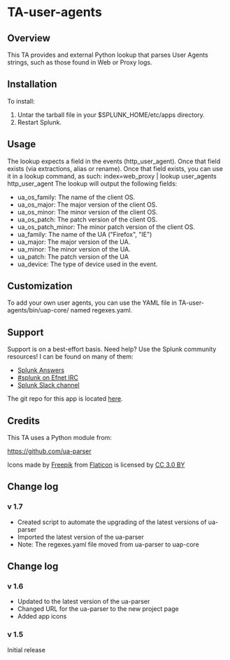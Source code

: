 # TA-user-agents

## Overview
This TA provides and external Python lookup that parses User Agents strings, such as those found in Web or Proxy logs.

## Installation
To install:
1. Untar the tarball file in your $SPLUNK_HOME/etc/apps
   directory.
2. Restart Splunk.

## Usage
The lookup expects a field in the events (http_user_agent). Once that field exists (via extractions, alias or rename). Once that field exists, you can use it in a lookup command, as such:
    index=web_proxy | lookup user_agents http_user_agent
The lookup will output the following fields:
  * ua_os_family: The name of the client OS.
  * ua_os_major: The major version of the client OS.
  * ua_os_minor: The minor version of the client OS.
  * ua_os_patch: The patch version of the client OS.
  * ua_os_patch_minor: The minor patch version of the client OS.
  * ua_family: The name of the UA ("Firefox", "IE")
  * ua_major: The major version of the UA.
  * ua_minor: The minor version of the UA.
  * ua_patch: The patch version of the UA
  * ua_device: The type of device used in the event.

## Customization
To add your own user agents, you can use the YAML file in TA-user-agents/bin/uap-core/ named regexes.yaml.

## Support
Support is on a best-effort basis. Need help? Use the Splunk community resources! I can be found on many of them:

* [Splunk Answers](https://answers.splunk.com/)
* [#splunk on Efnet IRC](https://wiki.splunk.com/Community:IRC)
* [Splunk Slack channel](http://splunk402.com/chat/)

The git repo for this app is located [here](https://github.com/automine/TA-user-agents).

## Credits
This TA uses a Python module from:

https://github.com/ua-parser

Icons made by [Freepik](http://www.freepik.com) from [Flaticon](http://www.flaticon.com) is licensed by [CC 3.0 BY](http://creativecommons.org/licenses/by/3.0/)

## Change log
### v 1.7
* Created script to automate the upgrading of the latest versions of ua-parser
* Imported the latest version of the ua-parser
* Note: The regexes.yaml file moved from ua-parser to uap-core

## Change log
### v 1.6
* Updated to the latest version of the ua-parser
* Changed URL for the ua-parser to the new project page
* Added app icons

### v 1.5
Initial release
